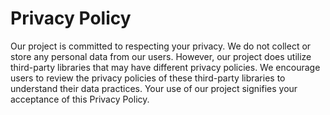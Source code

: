 # Privacy Policy

Our project is committed to respecting your privacy. We do not collect or store any personal data from our users. However, our project does utilize third-party libraries that may have different privacy policies. We encourage users to review the privacy policies of these third-party libraries to understand their data practices. Your use of our project signifies your acceptance of this Privacy Policy.

